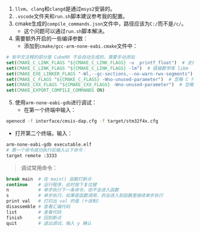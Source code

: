 1. `llvm`、`clang`和`clangd`是通过`msys2`安装的。
2. `.vscode`文件夹和`run.sh`脚本建议参考我的配置。
3. cmake生成的`compile_commands.json`文件中，路径应该为`C:/`而不是`/c/`。
   - 这个问题可以通过`run.sh`脚本解决。
4. 需要额外开启的一些编译参数：
   - 添加到`cmake/gcc-arm-none-eabi.cmake`文件中：
```cmake
# 有中文注释的部分是 CubeMX 不会自动生成的，需要手动添加
set(CMAKE_C_LINK_FLAGS "${CMAKE_C_LINK_FLAGS} -u _printf_float")  # 支持 printf 函数打印浮点数
set(CMAKE_C_LINK_FLAGS "${CMAKE_C_LINK_FLAGS} -lm")  # 链接数学库 libm
set(CMAKE_EXE_LINKER_FLAGS "-Wl,--gc-sections,--no-warn-rwx-segments")  # 取消 rwx 段的警告
set(CMAKE_C_FLAGS "${CMAKE_C_FLAGS} -Wno-unused-parameter")  # 忽略 C 代码中未使用参数的警告
set(CMAKE_CXX_FLAGS "${CMAKE_CXX_FLAGS} -Wno-unused-parameter")  # 忽略 C++ 代码中未使用参数的警告
set(CMAKE_EXPORT_COMPILE_COMMANDS ON)
```
5. 使用`arm-none-eabi-gdb`进行调试：
   - 在第一个终端中输入：
```bash
openocd -f interface/cmsis-dap.cfg -f target/stm32f4x.cfg
```
   - 打开第二个终端，输入：
```bash
arm-none-eabi-gdb executable.elf
# 第一个命令成功执行后输入以下命令：
target remote :3333
```
> 调试常用命令：
```bash
break main  # 在 main() 函数打断点
continue    # 运行程序，此时按下复位键
n           # 单步执行下一条命令，但不会进入函数
s           # 单步执行，如果是函数调用，则会进入到函数里继续单步执行
print val   # 打印出 val 的值（十进制）
disassemble # 查看汇编代码
list        # 查看代码
finish      # 回到断点
quit        # 退出调试，输入 y 确认
```

